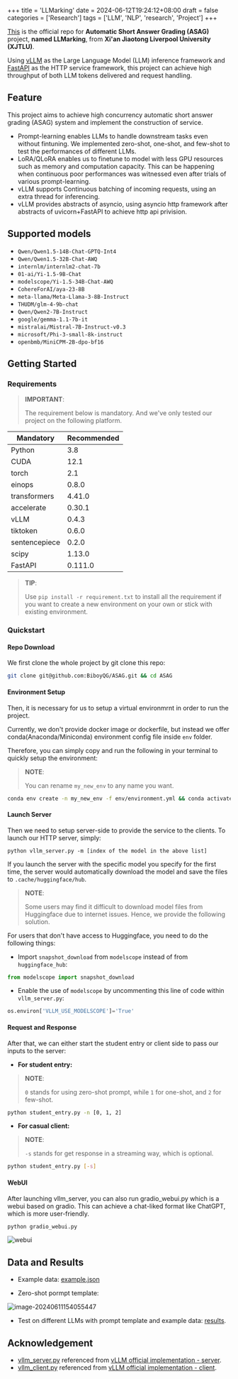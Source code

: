 +++
title = 'LLMarking'
date = 2024-06-12T19:24:12+08:00
draft = false
categories = ['Research']
tags = ['LLM', 'NLP', 'research', 'Project']
+++

[This](https://github.com/BiboyQG/LLMarking) is the official repo for **Automatic Short Answer Grading (ASAG)** project, **named LLMarking**, from **Xi'an Jiaotong Liverpool University (XJTLU)**.

Using [vLLM](https://github.com/vllm-project/vllm) as the Large Language Model (LLM) inference framework and [FastAPI](https://github.com/tiangolo/fastapi) as the HTTP service framework, this project can achieve high throughput of both LLM tokens delivered and request handling.

## Feature

This project aims to achieve high concurrency automatic short answer grading (ASAG) system and implement the construction of service.

- Prompt-learning enables LLMs to handle downstream tasks even without fintuning. We implemented zero-shot, one-shot, and few-shot to test the performances of different LLMs.
- LoRA/QLoRA enables us to finetune to model with less GPU resources such as memory and computation capacity. This can be happening when continuous poor performances was witnessed even after trials of various prompt-learning.
- vLLM supports Continuous batching of incoming requests, using an extra thread for inferencing.
- vLLM provides abstracts of asyncio, using asyncio http framework after abstracts of uvicorn+FastAPI to achieve http api privision.

## Supported models

- `Qwen/Qwen1.5-14B-Chat-GPTQ-Int4`
- `Qwen/Qwen1.5-32B-Chat-AWQ`
- `internlm/internlm2-chat-7b`
- `01-ai/Yi-1.5-9B-Chat`
- `modelscope/Yi-1.5-34B-Chat-AWQ`
- `CohereForAI/aya-23-8B`
- `meta-llama/Meta-Llama-3-8B-Instruct`
- `THUDM/glm-4-9b-chat`
- `Qwen/Qwen2-7B-Instruct`
- `google/gemma-1.1-7b-it`
- `mistralai/Mistral-7B-Instruct-v0.3`
- `microsoft/Phi-3-small-8k-instruct`
- `openbmb/MiniCPM-2B-dpo-bf16`

## Getting Started

### Requirements

> **IMPORTANT**:
>
> The requirement below is mandatory. And we've only tested our project on the following platform.

| Mandatory     | Recommended |
| ------------- | ----------- |
| Python        | 3.8         |
| CUDA          | 12.1        |
| torch         | 2.1         |
| einops        | 0.8.0       |
| transformers  | 4.41.0      |
| accelerate    | 0.30.1      |
| vLLM          | 0.4.3       |
| tiktoken      | 0.6.0       |
| sentencepiece | 0.2.0       |
| scipy         | 1.13.0      |
| FastAPI       | 0.111.0     |

> **TIP**:
>
> Use `pip install -r requirement.txt` to install all the requirement if you want to create a new environment on your own or stick with existing environment.

### Quickstart

#### Repo Download

We first clone the whole project by git clone this repo:

```bash
git clone git@github.com:BiboyQG/ASAG.git && cd ASAG
```

#### Environment Setup

Then, it is necessary for us to setup a virtual environmrnt in order to run the project.

Currently, we don't provide docker image or dockerfile, but instead we offer conda(Anaconda/Miniconda) environment config file inside `env` folder.

Therefore, you can simply copy and run the following in your terminal to quickly setup the environment:

> **NOTE**:
>
> You can rename `my_new_env` to any name you want.

```bash
conda env create -n my_new_env -f env/environment.yml && conda activate my_new_env
```

#### Launch Server

Then we need to setup server-side to provide the service to the clients. To launch our HTTP server, simply:

```text
python vllm_server.py -m [index of the model in the above list]
```

If you launch the server with the specific model you specify for the first time, the server would automatically download the model and save the files to `.cache/huggingface/hub`.

> **NOTE**:
>
> Some users may find it difficult to download model files from Huggingface due to internet issues. Hence, we provide the following solution.

For users that don't have access to Huggingface, you need to do the following things:

- Import `snapshot_download` from `modelscope` instead of from `huggingface_hub`:

```python
from modelscope import snapshot_download
```

- Enable the use of `modelscope` by uncommenting this line of code within `vllm_server.py`:

```python
os.environ['VLLM_USE_MODELSCOPE']='True'
```

#### Request and Response

After that, we can either start the student entry or client side to pass our inputs to the server:

- **For student entry:**

> **NOTE**:
>
> `0` stands for using zero-shot prompt, while `1` for one-shot, and `2` for few-shot.

```bash
python student_entry.py -n [0, 1, 2]
```

- **For casual client:**

> **NOTE**:
>
> `-s` stands for get response in a streaming way, which is optional.

```bash
python student_entry.py [-s]
```

#### WebUI

After launching vllm_server, you can also run gradio_webui.py which is a webui based on gradio. This can achieve a chat-liked format like ChatGPT, which is more user-friendly.

```bash
python gradio_webui.py
```

![webui](https://s2.loli.net/2024/06/11/duwy9Q4j7JM1PVp.png)

## Data and Results

- Example data: [example.json](https://github.com/BiboyQG/ASAG/blob/master/data/example.json)

- Zero-shot pormpt template:

![image-20240611154055447](https://s2.loli.net/2024/06/11/8UOoJBshVgtKS1l.png)

- Test on different LLMs with prompt template and example data: [results](https://github.com/BiboyQG/ASAG/tree/master/results).

## Acknowledgement

- [vllm_server.py](https://github.com/BiboyQG/ASAG/blob/master/vllm_server.py) referenced from [vLLM official implementation - server](https://github.com/vllm-project/vllm/blob/main/vllm/entrypoints/api_server.py).
- [vllm_client.py](https://github.com/BiboyQG/ASAG/blob/master/vllm_client.py) referenced from [vLLM official implementation - client](https://github.com/vllm-project/vllm/blob/main/examples/api_client.py).
